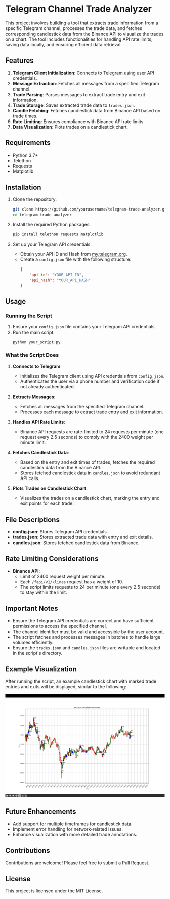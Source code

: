 # Telegram Channel Trade Analyzer

This project involves building a tool that extracts trade information from a specific Telegram channel, processes the trade data, and fetches corresponding candlestick data from the Binance API to visualize the trades on a chart. The tool includes functionalities for handling API rate limits, saving data locally, and ensuring efficient data retrieval.

## Features

1. **Telegram Client Initialization**: Connects to Telegram using user API credentials.
2. **Message Extraction**: Fetches all messages from a specified Telegram channel.
3. **Trade Parsing**: Parses messages to extract trade entry and exit information.
4. **Trade Storage**: Saves extracted trade data to `trades.json`.
5. **Candle Fetching**: Fetches candlestick data from Binance API based on trade times.
6. **Rate Limiting**: Ensures compliance with Binance API rate limits.
7. **Data Visualization**: Plots trades on a candlestick chart.

## Requirements

- Python 3.7+
- Telethon
- Requests
- Matplotlib

## Installation

1. Clone the repository:
    ```bash
    git clone https://github.com/yourusername/telegram-trade-analyzer.git
    cd telegram-trade-analyzer
    ```

2. Install the required Python packages:
    ```bash
    pip install telethon requests matplotlib
    ```

3. Set up your Telegram API credentials:
    - Obtain your API ID and Hash from [my.telegram.org](https://my.telegram.org).
    - Create a `config.json` file with the following structure:
      ```json
      {
          "api_id": "YOUR_API_ID",
          "api_hash": "YOUR_API_HASH"
      }
      ```

## Usage

### Running the Script

1. Ensure your `config.json` file contains your Telegram API credentials.
2. Run the main script:
    ```bash
    python your_script.py
    ```

### What the Script Does

1. **Connects to Telegram**:
    - Initializes the Telegram client using API credentials from `config.json`.
    - Authenticates the user via a phone number and verification code if not already authenticated.

2. **Extracts Messages**:
    - Fetches all messages from the specified Telegram channel.
    - Processes each message to extract trade entry and exit information.

3. **Handles API Rate Limits**:
    - Binance API requests are rate-limited to 24 requests per minute (one request every 2.5 seconds) to comply with the 2400 weight per minute limit.

4. **Fetches Candlestick Data**:
    - Based on the entry and exit times of trades, fetches the required candlestick data from the Binance API.
    - Stores fetched candlestick data in `candles.json` to avoid redundant API calls.

5. **Plots Trades on Candlestick Chart**:
    - Visualizes the trades on a candlestick chart, marking the entry and exit points for each trade.

## File Descriptions

- **config.json**: Stores Telegram API credentials.
- **trades.json**: Stores extracted trade data with entry and exit details.
- **candles.json**: Stores fetched candlestick data from Binance.

## Rate Limiting Considerations

- **Binance API**: 
  - Limit of 2400 request weight per minute.
  - Each `/fapi/v1/klines` request has a weight of 10.
  - The script limits requests to 24 per minute (one every 2.5 seconds) to stay within the limit.

## Important Notes

- Ensure the Telegram API credentials are correct and have sufficient permissions to access the specified channel.
- The channel identifier must be valid and accessible by the user account.
- The script fetches and processes messages in batches to handle large volumes efficiently.
- Ensure the `trades.json` and `candles.json` files are writable and located in the script's directory.

## Example Visualization

After running the script, an example candlestick chart with marked trade entries and exits will be displayed, similar to the following:

![Example Chart](example_chart.png)

## Future Enhancements

- Add support for multiple timeframes for candlestick data.
- Implement error handling for network-related issues.
- Enhance visualization with more detailed trade annotations.

## Contributions

Contributions are welcome! Please feel free to submit a Pull Request.

## License

This project is licensed under the MIT License.